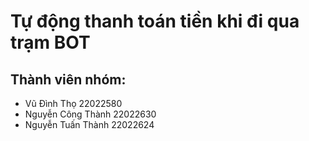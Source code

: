 # Tự động thanh toán tiền khi đi qua trạm BOT
## Thành viên nhóm:  
- Vũ Đình Thọ 22022580  
- Nguyễn Công Thành 22022630  
- Nguyễn Tuấn Thành 22022624   
